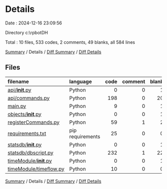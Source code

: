 # Details

Date : 2024-12-16 23:09:56

Directory c:\\rpbotDH

Total : 10 files,  533 codes, 2 comments, 49 blanks, all 584 lines

[Summary](results.md) / Details / [Diff Summary](diff.md) / [Diff Details](diff-details.md)

## Files
| filename | language | code | comment | blank | total |
| :--- | :--- | ---: | ---: | ---: | ---: |
| [api/__init__.py](/api/__init__.py) | Python | 0 | 0 | 1 | 1 |
| [api/commands.py](/api/commands.py) | Python | 198 | 0 | 20 | 218 |
| [main.py](/main.py) | Python | 9 | 0 | 1 | 10 |
| [objects/__init__.py](/objects/__init__.py) | Python | 0 | 0 | 1 | 1 |
| [registerCommands.py](/registerCommands.py) | Python | 59 | 1 | 2 | 62 |
| [requirements.txt](/requirements.txt) | pip requirements | 25 | 0 | 0 | 25 |
| [statsdb/__init__.py](/statsdb/__init__.py) | Python | 0 | 0 | 1 | 1 |
| [statsdb/dbscript.py](/statsdb/dbscript.py) | Python | 232 | 1 | 22 | 255 |
| [timeModule/__init__.py](/timeModule/__init__.py) | Python | 0 | 0 | 1 | 1 |
| [timeModule/timeflow.py](/timeModule/timeflow.py) | Python | 10 | 0 | 0 | 10 |

[Summary](results.md) / Details / [Diff Summary](diff.md) / [Diff Details](diff-details.md)